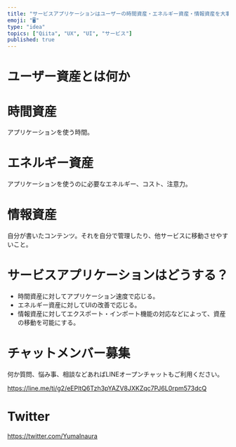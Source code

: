 ```yaml
---
title: "サービスアプリケーションはユーザーの時間資産・エネルギー資産・情報資産を大事にすべき"
emoji: "🖥"
type: "idea"
topics: ["Qiita", "UX", "UI", "サービス"]
published: true
---
```


# ユーザー資産とは何か

# 時間資産

アプリケーションを使う時間。

# エネルギー資産

アプリケーションを使うのに必要なエネルギー、コスト、注意力。

# 情報資産

自分が書いたコンテンツ。それを自分で管理したり、他サービスに移動させやすいこと。

# サービスアプリケーションはどうする？

- 時間資産に対してアプリケーション速度で応じる。
- エネルギー資産に対してUIの改善で応じる。
- 情報資産に対してエクスポート・インポート機能の対応などによって、資産の移動を可能にする。









<!-- Update From Qiita API -->

# チャットメンバー募集


何か質問、悩み事、相談などあればLINEオープンチャットもご利用ください。

https://line.me/ti/g2/eEPltQ6Tzh3pYAZV8JXKZqc7PJ6L0rpm573dcQ





# Twitter


https://twitter.com/YumaInaura


<!-- Update From Qiita API -->


